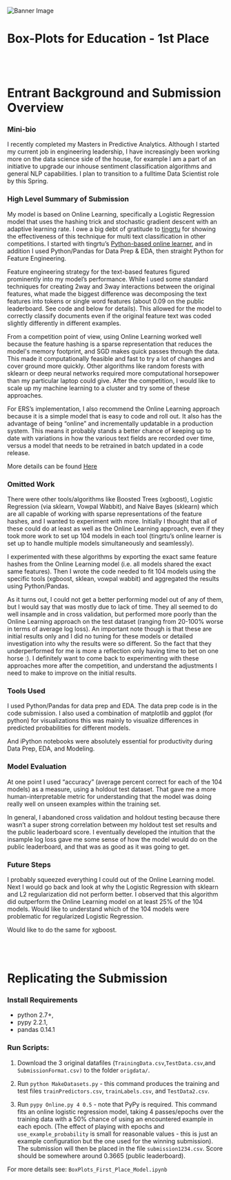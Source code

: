 ![Banner Image](https://s3.amazonaws.com/drivendata/comp_images/4.jpg)
# Box-Plots for Education - 1st Place
<br><br>
# Entrant Background and Submission Overview

### Mini-bio
I recently
completed my Masters in Predictive Analytics. Although I
started my current job in engineering leadership, I have increasingly been working
more on the data science side of the house, for example I am a part of an initiative to
upgrade our inhouse
sentiment classification algorithms and general NLP capabilities. I plan to transition to a fulltime
Data Scientist
role by this Spring.

### High Level Summary of Submission
My model is based on Online Learning, specifically a Logistic Regression model that
uses the hashing trick and stochastic gradient descent with an adaptive learning rate.
I owe a big debt of gratitude to [tingrtu](http://www.kaggle.com/users/185835/tinrtgu) for
showing the effectiveness of this technique for multi
text classification in other
competitions. I started with tingrtu’s [Python-based
online learner](http://bit.ly/1ItCVcv),
and in addition I used Python/Pandas for Data Prep & EDA, then straight Python for
Feature Engineering.

Feature engineering strategy for the text-based
features figured prominently into my
model’s performance. While I used some standard techniques for creating 2way
and
3way
interactions between the original features, what made the biggest difference
was decomposing the text features into tokens or single word features (about 0.09 on
the public leaderboard. See code and below for details). This allowed for the
model to correctly classify documents even if the original feature text was coded
slightly differently in different examples.

From a competition point of view, using Online Learning worked well because the
feature hashing is a sparse representation that reduces the model's memory footprint,
and SGD makes quick passes through the data. This made it computationally feasible
and fast to try a lot of changes and cover ground more quickly. Other algorithms like
random forests with sklearn or deep neural networks required more computational
horsepower than my particular laptop could give. After the competition, I would like to
scale up my machine learning to a cluster and try some of these approaches.

For ERS’s implementation, I also recommend the Online Learning approach because
it is a simple model that is easy to code and roll out. It also has the advantage of
being “online” and incrementally updatable in a production system. This means it
probably stands a better chance of keeping up to date with variations in how the
various text fields are recorded over time, versus a model that needs to be retrained
in batch updated in a code release.

More details can be found
[Here](http://nbviewer.ipython.org/url/machinelearner.net/boxplotsforeducation1stplace/BoxPlots_First_Place_Model.ipynb)

### Omitted Work

There were other tools/algorithms like Boosted Trees (xgboost), Logistic Regression
(via sklearn, Vowpal Wabbit), and Naive Bayes (sklearn) which are all capable of
working with sparse representations of the feature hashes, and I wanted to experiment
with more. Initially I thought that all of these could do at least as well as the Online
Learning approach, even if they took more work to set up 104 models in each tool
(tingrtu’s online learner is set up to handle multiple models simultaneously and
seamlessly).

I experimented with these algorithms by exporting the exact same feature hashes from
the Online Learning model (i.e. all models shared the exact same features).
Then I wrote the code needed to fit 104 models using the specific tools (xgboost,
sklean, vowpal wabbit) and aggregated the results using Python/Pandas.

As it turns out, I could not get a better performing model out of any of them, but I would
say that was mostly due to lack of time. They all seemed to do well insample
and in
cross validation, but performed more poorly than the Online Learning approach on the
test dataset (ranging from 20-100%
worse in terms of average log loss). An important
note though is that these are initial results only and I did no tuning for these models or
detailed investigation into why the results were so different. So the fact that they
underperformed for me is more a reflection only having time to bet on one horse :). I
definitely want to come back to experimenting with these approaches more after the
competition, and understand the adjustments I need to make to improve on the initial
results.

### Tools Used
I used Python/Pandas for data prep and EDA. The data prep code is in the code
submission. I also used a combination of matplotlib and ggplot (for python) for
visualizations this
was mainly to visualize differences in predicted probabilities for
different models.

And iPython notebooks were absolutely essential for productivity during Data Prep,
EDA, and Modeling.

### Model Evaluation
At one point I used “accuracy” (average percent correct for each of the 104 models) as
a measure, using a holdout test dataset. That gave me a more human-interpretable
metric for understanding that the model was doing really well on unseen examples
within the training set.

In general, I abandoned cross validation and holdout testing because there wasn’t a super strong correlation between my holdout test set results and the public leaderboard score. I eventually developed the intuition that the insample
log loss
gave me some sense of how the model would do on the public leaderboard, and that
was as good as it was going to get.

### Future Steps
I probably squeezed everything I could out of the Online Learning model. Next I would
go back and look at why the Logistic Regression with sklearn and L2 regularization did
not perform better. I observed that this algorithm did outperform the Online Learning
model on at least 25% of the 104 models. Would like to understand which of the 104
models were problematic for regularized Logistic Regression.

Would like to do the same for xgboost.

<br><br>
# Replicating the Submission

### Install Requirements
* python 2.7+,
* pypy 2.2.1,
* pandas 0.14.1

### Run Scripts:

1.  Download the 3 original datafiles (`TrainingData.csv`,`TestData.csv`,and `SubmissionFormat.csv)` to the folder  `origdata/`.

2.  Run `python MakeDatasets.py` - this command produces the training and test files `trainPredictors.csv`, `trainLabels.csv`, and `TestData2.csv`.

3.  Run `pypy Online.py 4 0.5` - note that PyPy is required. This command fits an online logistic regression model, taking 4 passes/epochs over the training data with a 50% chance of using an encountered example in each epoch. (The effect of playing with epochs and `use_example_probability` is small for reasonable values - this is just an example configuration but the one used for the winning submission).  The submission will then be placed in the file `submission1234.csv`. Score should be somewhere around 0.3665 (public leaderboard).

For more details see: `BoxPlots_First_Place_Model.ipynb`
